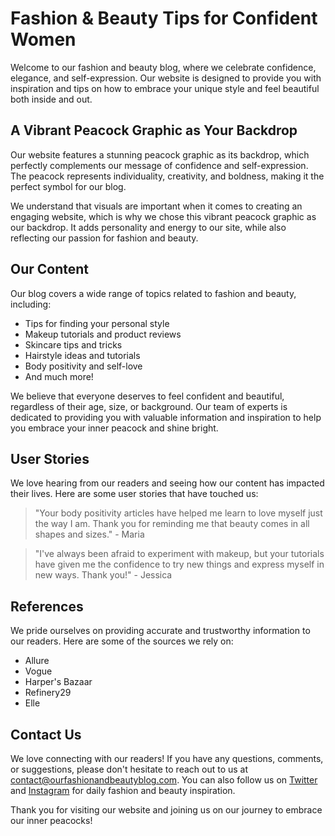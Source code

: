 <!--font:Montserrat-->

# Fashion & Beauty Tips for Confident Women

Welcome to our fashion and beauty blog, where we celebrate confidence, elegance, and self-expression. Our website is designed to provide you with inspiration and tips on how to embrace your unique style and feel beautiful both inside and out.

## A Vibrant Peacock Graphic as Your Backdrop

Our website features a stunning peacock graphic as its backdrop, which perfectly complements our message of confidence and self-expression. The peacock represents individuality, creativity, and boldness, making it the perfect symbol for our blog.

We understand that visuals are important when it comes to creating an engaging website, which is why we chose this vibrant peacock graphic as our backdrop. It adds personality and energy to our site, while also reflecting our passion for fashion and beauty.

## Our Content

Our blog covers a wide range of topics related to fashion and beauty, including:

- Tips for finding your personal style
- Makeup tutorials and product reviews
- Skincare tips and tricks
- Hairstyle ideas and tutorials
- Body positivity and self-love
- And much more!

We believe that everyone deserves to feel confident and beautiful, regardless of their age, size, or background. Our team of experts is dedicated to providing you with valuable information and inspiration to help you embrace your inner peacock and shine bright.

## User Stories

We love hearing from our readers and seeing how our content has impacted their lives. Here are some user stories that have touched us:

> "Your body positivity articles have helped me learn to love myself just the way I am. Thank you for reminding me that beauty comes in all shapes and sizes." - Maria

> "I've always been afraid to experiment with makeup, but your tutorials have given me the confidence to try new things and express myself in new ways. Thank you!" - Jessica

## References

We pride ourselves on providing accurate and trustworthy information to our readers. Here are some of the sources we rely on:

- Allure
- Vogue
- Harper's Bazaar
- Refinery29
- Elle

## Contact Us

We love connecting with our readers! If you have any questions, comments, or suggestions, please don't hesitate to reach out to us at [contact@ourfashionandbeautyblog.com](mailto:contact@ourfashionandbeautyblog.com). You can also follow us on [Twitter](#) and [Instagram](#) for daily fashion and beauty inspiration.

Thank you for visiting our website and joining us on our journey to embrace our inner peacocks!

<!--

Write me content for website with wallpaper which alt text is:

"A vibrant graphic of a peacock for a fashion or beauty blog"

The name/title of the page should not be 1:1 copy of the alt text but rather a real content of the website which is using this wallpaper.

- Use markdown format 
- Start with heading
- Heading should be short and concise
- The content should look like a real website 
- The website should not be about the wallpaper, wallpaper is just a related background
- Heading should be contain work "wallpaper" or "background"
- Include real sections like references, contact, user stories, etc. use things relevant to the page purpose.
- Feel free to use structure like headings, bullets, numbering, blockquotes, paragraphs, horizontal lines, etc.
- You can use formatting like bold or _italic_
- You can include UTF-8 emojis
- Links should be only #hash anchors (and you can refer to the document itself)
- Do not include images


---


# Peacock-inspired Wallpaper for Your Fashion and Beauty Blog

Welcome to our fashion and beauty blog, where we showcase the latest trends and styles in the industry. Our website is designed to provide you with inspiration and tips on how to stay fashionable and beautiful all year round. 

## A Vibrant Peacock Graphic as Your Background

Our website features a vibrant peacock graphic as its background, which perfectly complements our fashion and beauty content. The peacock represents beauty, elegance, and confidence, making it the perfect symbol for our blog.

We understand that visuals are important when it comes to creating an engaging website, which is why we chose this stunning peacock graphic as our wallpaper. It adds a pop of color and personality to our site, while also reflecting our passion for fashion and beauty.

## Our Content

Our blog covers a wide range of topics related to fashion and beauty, including:

- Latest fashion trends
- Makeup tutorials and product reviews
- Skincare tips and tricks
- Hairstyle ideas and tutorials
- Celebrity fashion and beauty news
- And much more!

We strive to provide our readers with valuable information and inspiration to help them look and feel their best. Our team of experts is constantly researching and testing new products and techniques to ensure that we bring you the latest and greatest in the industry.

## User Stories

We love hearing from our readers and seeing how our content has inspired them. Here are some user stories that have touched us:

> "I've always struggled with my skin, but after reading your skincare tips, I finally found a routine that works for me. Thank you for helping me feel confident in my own skin!" - Sarah

> "Your makeup tutorials have been a game-changer for me. I used to be intimidated by makeup, but now I feel like a pro thanks to your step-by-step guides." - Emily

## References

We pride ourselves on providing accurate and trustworthy information to our readers. Here are some of the sources we rely on:

- Allure
- Vogue
- Harper's Bazaar
- Refinery29
- Elle

## Contact Us

We love hearing from our readers! If you have any questions, comments, or suggestions, please don't hesitate to reach out to us at [contact@ourfashionandbeautyblog.com](mailto:contact@ourfashionandbeautyblog.com). You can also follow us on [Twitter](#) and [Instagram](#) for daily fashion and beauty inspiration. 

Thank you for visiting our website and we hope you enjoy our content as much as we enjoy creating it!


---


Heading should not include word "wallpaper". The website should not be about the wallpaper itself, wallpaper is just a related background, rewrite whole content.


---


# Embrace Your Inner Peacock: Fashion and Beauty Tips for Confident Women

Welcome to our fashion and beauty blog, where we celebrate confidence, elegance, and self-expression. Our website is designed to provide you with inspiration and tips on how to embrace your unique style and feel beautiful both inside and out.

## A Vibrant Peacock Graphic as Your Backdrop

Our website features a stunning peacock graphic as its backdrop, which perfectly complements our message of confidence and self-expression. The peacock represents individuality, creativity, and boldness, making it the perfect symbol for our blog.

We understand that visuals are important when it comes to creating an engaging website, which is why we chose this vibrant peacock graphic as our backdrop. It adds personality and energy to our site, while also reflecting our passion for fashion and beauty.

## Our Content

Our blog covers a wide range of topics related to fashion and beauty, including:

- Tips for finding your personal style
- Makeup tutorials and product reviews
- Skincare tips and tricks
- Hairstyle ideas and tutorials
- Body positivity and self-love
- And much more!

We believe that everyone deserves to feel confident and beautiful, regardless of their age, size, or background. Our team of experts is dedicated to providing you with valuable information and inspiration to help you embrace your inner peacock and shine bright.

## User Stories

We love hearing from our readers and seeing how our content has impacted their lives. Here are some user stories that have touched us:

> "Your body positivity articles have helped me learn to love myself just the way I am. Thank you for reminding me that beauty comes in all shapes and sizes." - Maria

> "I've always been afraid to experiment with makeup, but your tutorials have given me the confidence to try new things and express myself in new ways. Thank you!" - Jessica

## References

We pride ourselves on providing accurate and trustworthy information to our readers. Here are some of the sources we rely on:

- Allure
- Vogue
- Harper's Bazaar
- Refinery29
- Elle

## Contact Us

We love connecting with our readers! If you have any questions, comments, or suggestions, please don't hesitate to reach out to us at [contact@ourfashionandbeautyblog.com](mailto:contact@ourfashionandbeautyblog.com). You can also follow us on [Twitter](#) and [Instagram](#) for daily fashion and beauty inspiration.

Thank you for visiting our website and joining us on our journey to embrace our inner peacocks!


---


Write me a Google font which is best fitting for the website.

Pick from the list:
- Raleway
- Alegreya
- Open Sans
- Great Vibes
- IBM Plex Sans
- Cinzel
- Roboto
- Lato
- Inter
- Lobster
- Cinzel Decorative
- Playfair Display
- Poppins
- Exo 2
- Futura
- Creepster
- Cabin
- Dancing Script
- Orbitron
- Barlow Condensed
- Montserrat
- Cormorant Garamond


Write just the font name nothing else.


---


Montserrat

-->
